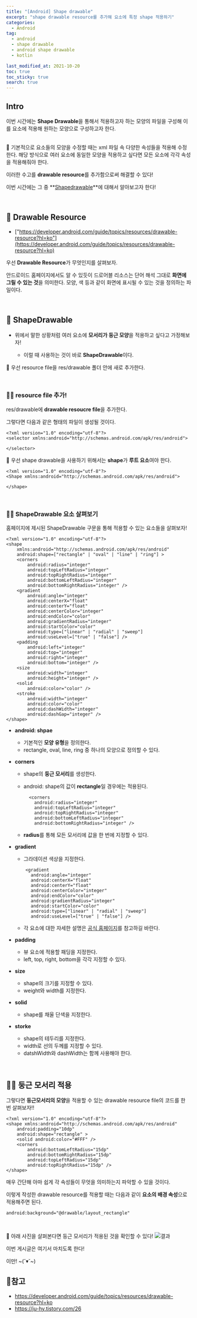 ```yaml
---
title: "[Android] Shape drawable"
excerpt: "shape drawable resource를 추가해 요소에 특정 shape 적용하기"
categories:
  - Android
tag:
  - android 
  - shape drawable
  - android shape drawable
  - kotlin

last_modified_at: 2021-10-20
toc: true
toc_sticky: true
search: true
---
```


## Intro

이번 시간에는 **Shape Drawable**을 통해서 적용하고자 하는 모양의 파일을 구성해 이를 요소에 적용해 원하는 모양으로 구성하고자 한다.

<br>
👩 기본적으로 요소들의 모양을 수정할 때는 xml 파일 속 다양한 속성들을 적용해 수정한다. 
해당 방식으로 여러 요소에 동일한 모양을 적용하고 싶다면 모든 요소에 각각 속성을 적용해줘야 한다.
<br>

이러한 수고를 **drawable resource**를 추가함으로써 해결할 수 있다!

이번 시간에는 그 중 **<u>Shapedrawable</U>**에 대해서 알아보고자 한다!

<br>

## 👩 Drawable Resource
* ["https://developer.android.com/guide/topics/resources/drawable-resource?hl=ko"](https://developer.android.com/guide/topics/resources/drawable-resource?hl=ko)

우선 **Drawable Resource**가 무엇인지를 살펴보자. 

안드로이드 홈페이지에서도 알 수 있듯이 드로어블 리소스는 단어 해석 그대로 **화면에 그릴 수 있는 것**을 의미한다. 모양, 색 등과 같이 화면에 표시될 수 있는 것을 정의하는 파일이다.

<br>

## 👩 ShapeDrawable
* 위에서 말한 상황처럼 여러 요소에 **모서리가 둥근 모양**을 적용하고 싶다고 가정해보자!

  * 이럴 때 사용하는 것이 바로 **ShapeDrawable**이다.

👩 우선 resource file을 res/drawable 폴더 안에 새로 추가한다.

<br>

### 🙋‍♀️ resource file 추가!
  res/drawable에 **drawable resoucre file**을 추가한다.

  그렇다면 다음과 같은 형태의 파일이 생성될 것이다.

  ```
  <?xml version="1.0" encoding="utf-8"?>
  <selector xmlns:android="http://schemas.android.com/apk/res/android">

  </selector>
  ```
  👩 우선 shape drawable을 사용하기 위해서는 **shape**가 **루트 요소**여야 한다.

  ```
  <?xml version="1.0" encoding="utf-8"?>
  <Shape xmlns:android="http://schemas.android.com/apk/res/android">

  </shape>
  ```

<br>

### 🙋‍♀️ ShapeDrawable 요소 살펴보기
홈페이지에 제시된 ShapeDrawable 구문을 통해 적용할 수 있는 요소들을 살펴보자!

```
<?xml version="1.0" encoding="utf-8"?>
<shape
    xmlns:android="http://schemas.android.com/apk/res/android"
    android:shape=["rectangle" | "oval" | "line" | "ring"] >
    <corners
        android:radius="integer"
        android:topLeftRadius="integer"
        android:topRightRadius="integer"
        android:bottomLeftRadius="integer"
        android:bottomRightRadius="integer" />
    <gradient
        android:angle="integer"
        android:centerX="float"
        android:centerY="float"
        android:centerColor="integer"
        android:endColor="color"
        android:gradientRadius="integer"
        android:startColor="color"
        android:type=["linear" | "radial" | "sweep"]
        android:useLevel=["true" | "false"] />
    <padding
        android:left="integer"
        android:top="integer"
        android:right="integer"
        android:bottom="integer" />
    <size
        android:width="integer"
        android:height="integer" />
    <solid
        android:color="color" />
    <stroke
        android:width="integer"
        android:color="color"
        android:dashWidth="integer"
        android:dashGap="integer" />
</shape>
```

* **android: shpae**
  * 기본적인 **모양 유형**을 정의한다.
  * rectangle, oval, line, ring 중 하나의 모양으로 정의할 수 있다.

* **corners**
  * shape의 **둥근 모서리**를 생성한다.
  * android: shape의 값이 **rectangle**일 경우에는 적용된다.

    ```
      <corners
        android:radius="integer"
        android:topLeftRadius="integer"
        android:topRightRadius="integer"
        android:bottomLeftRadius="integer"
        android:bottomRightRadius="integer" />
    ```

  * **radius**를 통해 모든 모서리에 값을 한 번에 지정할 수 있다.

* **gradient**
  * 그라데이션 색상을 지정한다.
  ```
      <gradient
        android:angle="integer"
        android:centerX="float"
        android:centerY="float"
        android:centerColor="integer"
        android:endColor="color"
        android:gradientRadius="integer"
        android:startColor="color"
        android:type=["linear" | "radial" | "sweep"]
        android:useLevel=["true" | "false"] />
  ```
  * 각 요소에 대한 자세한 설명은 [공식 홈페이지](https://developer.android.com/guide/topics/resources/drawable-resource?hl=ko)를 참고하길 바란다.

* **padding**
  * 뷰 요소에 적용할 패딩을 지정한다.
  * left, top, right, bottom을 각각 지정할 수 있다.

* **size**
  * shape의 크기를 지정할 수 있다.
  * weight와 width를 지정한다.

* **solid**
  * shape를 채울 단색을 지정한다.

* **storke**
  * shape의 테두리를 지정한다.
  * width로 선의 두께를 지정할 수 있다.
  * datshWidth와 dashWidth는 함께 사용해야 한다.

<br>

## 🙋‍♀️ 둥근 모서리 적용
그렇다면 **둥근모서리의 모양**을 적용할 수 있는 drawable resource file의 코드를 한 번 살펴보자!!

```
<?xml version="1.0" encoding="utf-8"?>
<shape xmlns:android="http://schemas.android.com/apk/res/android"
    android:padding="10dp"
    android:shape="rectangle" >
    <solid android:color="#FFF" />
    <corners
        android:bottomLeftRadius="15dp"
        android:bottomRightRadius="15dp"
        android:topLeftRadius="15dp"
        android:topRightRadius="15dp" />
</shape>
```

매우 간단해 아마 쉽게 각 속성들이 무엇을 의미하는지 파악할 수 있을 것이다.

이렇게 작성한 drawable resource를 적용할 때는 다음과 같이 **요소의 배경 속성**으로 적용해주면 된다.

```
android:background="@drawable/layout_rectangle"
```

<br>

👩 아래 사진을 살펴본다면 둥근 모서리가 적용된 것을 확인할 수 있다!
![결과](https://ifh.cc/g/FxPwg7.png)


이번 게시글은 여기서 마치도록 한다!

이만! ~(˘▾˘~)


## 📃참고
* https://developer.android.com/guide/topics/resources/drawable-resource?hl=ko
* https://ju-hy.tistory.com/26

